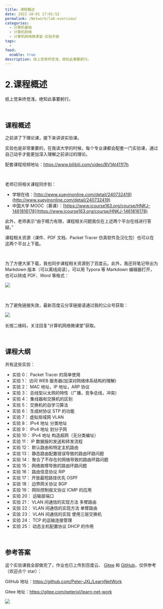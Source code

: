 ```yaml
---
title: 课程概述
date: 2022-10-01 17:01:52
permalink: /Network/lab-overview/
categories:
  - 计算机基础
  - 计算机网络
  - 计算机网络微课堂-实验手册
tags:
  - 
feed:
  enable: true
description: 纸上觉来终觉浅，绝知此事要躬行。
---
```


# 2.课程概述

纸上觉来终觉浅，绝知此事要躬行。

<!-- more -->
‍

## 课程概述

之前讲了下理论课，接下来讲讲实验课。

实验也是非常重要的，在我读大学的时候，每个专业课都会配套一门实验课，通过自己动手才能更加深入理解之前讲过的理论。

配套课程视频地址：https://www.bilibili.com/video/BV1At411f7h

‍

老师已将相关课程同步到：

* 学银在线：[http://www.xueyinonline.com/detail/240732419](http://www.xueyinonline.com/detail/240732419)
* 中国大学 MOOC（慕课）：[https://www.icourse163.org/course/HNKJ-1461816178](https://www.icourse163.org/course/HNKJ-1461816178)

此外，老师表示“由于精力有限，课程相关问题我仅在上述两个平台在线进行答疑。”

课程相关资源（课件、PDF 文档、Packet Tracer 仿真软件及汉化包）也可以在这两个平台上下载。

‍

为了方便大家下载，我也同步课程相关资源到了百度云。此外，我还将笔记导出为 Markdown 版本（可以离线阅读），可以用 Typora 等 Markdown 编辑器打开，也可以转成 PDF、Word 等格式：

​![](https://image.peterjxl.com/blog/image-20240522164545-6rd1oyx.png)​

‍

为了避免链接失效，最新百度云分享链接请通过我的公众号获取：

​![](https://image.peterjxl.com/blog/image-20240522115911-h78a5fv.png)​

长按二维码，关注回复“计算机网络微课堂”获取。

‍

## 课程大纲

共有这些实验：

* 实验 0： Packet Tracer 的简单使用
* 实验 1： 访问 WEB 服务器(加深对网络体系结构的理解)
* 实验 2： MAC 地址，IP 地址，ARP 协议
* 实验 3： 总线型以太网的特性（广播，竞争总线，冲突）
* 实验 4： 集线器和交换机的区别
* 实验 5： 交换机的自学习算法
* 实验 6： 生成树协议 STP 的功能
* 实验 7： 虚拟局域网 VLAN
* 实验 8： IPv4 地址  分类地址
* 实验 9： IPv4 地址  划分子网
* 实验 10： IPv4 地址 构造超网（无分类编址）
* 实验 11： IP 数据报的发送和转发流程
* 实验 12： 默认路由和特定主机路由
* 实验 13： 静态路由配置错误导致的路由环路问题
* 实验 14： 聚合了不存在的网络导致的路由环路问题
* 实验 15： 网络故障导致的路由环路问题
* 实验 16： 路由信息协议 RIP
* 实验 17： 开放最短路径优先 OSPF
* 实验 18： 边界网关协议 BGP
* 实验 19： 网际控制报文协议 ICMP 的应用
* 实验 20： 运输层端口
* 实验 21： VLAN 间通信的实现方法 多臂路由
* 实验 22： VLAN 间通信的实现方法 单臂路由
* 实验 23： VLAN 间通信的实现 使用三层交换机
* 实验 24： TCP 的运输连接管理
* 实验 25： 动态主机配置协议 DHCP 的作用

‍

## 参考答案

这个实验课我全部做完了，作业也已上传到百度云、 [Gitee](https://gitee.com/peterjxl/learn-net-work) 和 [GitHub](https://github.com/Peter-JXL/LearnNetWork)，仅供参考（欢迎点个 star）：

GitHub 地址：https://github.com/Peter-JXL/LearnNetWork

Gitee 地址：https://gitee.com/peterjxl/learn-net-work

​![](https://image.peterjxl.com/blog/image-20240522160609-nkmfa01.png)​

‍

‍
